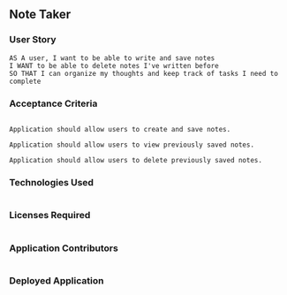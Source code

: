 ## Note Taker

### User Story
```
AS A user, I want to be able to write and save notes
I WANT to be able to delete notes I've written before
SO THAT I can organize my thoughts and keep track of tasks I need to complete

```

### Acceptance Criteria
```

Application should allow users to create and save notes.

Application should allow users to view previously saved notes.

Application should allow users to delete previously saved notes.
```

### Technologies Used
```
```

### Licenses Required
```
```

### Application Contributors
```
```

### Deployed Application
```
```